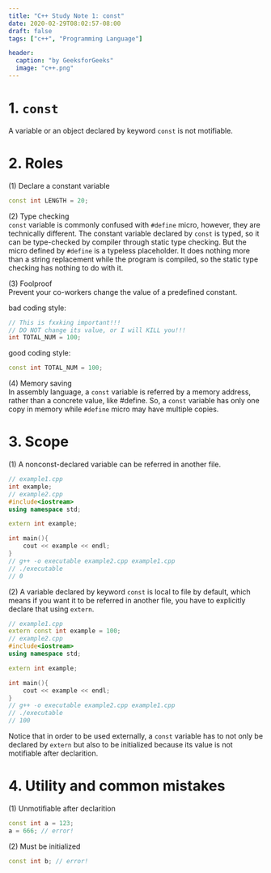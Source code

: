 ```yaml
---
title: "C++ Study Note 1: const"
date: 2020-02-29T08:02:57-08:00
draft: false
tags: ["c++", "Programming Language"]

header:
  caption: "by GeeksforGeeks"
  image: "c++.png"
---
```


# 1. `const`
A variable or an object declared by keyword `const` is not motifiable.

# 2. Roles
(1) Declare a constant variable
```C++
const int LENGTH = 20;
```

(2) Type checking    
`const` variable is commonly confused with `#define` micro, however, they are technically different. The constant variable declared by `const` is typed, so it can be type-checked by compiler through static type checking. But the micro defined by `#define` is a typeless placeholder. It does nothing more than a string replacement while the program is compiled, so the static type checking has nothing to do with it.

(3) Foolproof    
Prevent your co-workers change the value of a predefined constant.

bad coding style:
```c++
// This is fxxking important!!!
// DO NOT change its value, or I will KILL you!!!
int TOTAL_NUM = 100;
```
good coding style:
```c++
const int TOTAL_NUM = 100;
```

(4) Memory saving    
In assembly language, a `const` variable is referred by a memory address, rather than a concrete value, like #define. So, a `const` variable has only one copy in memory while `#define` micro may have multiple copies.

# 3. Scope
(1) A nonconst-declared variable can be referred in another file.
```c++
// example1.cpp
int example;
// example2.cpp
#include<iostream>
using namespace std;

extern int example;

int main(){
    cout << example << endl;
}
// g++ -o executable example2.cpp example1.cpp
// ./executable
// 0
```

(2) A variable declared by keyword `const` is local to file by default, which means if you want it to be referred in another file, you have to explicitly declare that using `extern`.
```c++
// example1.cpp
extern const int example = 100;
// example2.cpp
#include<iostream>
using namespace std;

extern int example;

int main(){
    cout << example << endl;
}
// g++ -o executable example2.cpp example1.cpp
// ./executable
// 100
```
Notice that in order to be used externally, a `const` variable has to not only be declared by `extern` but also to be initialized because its value is not motifiable after declarition.

# 4. Utility and common mistakes
(1) Unmotifiable after declarition
```c++
const int a = 123;
a = 666; // error!
```

(2) Must be initialized
```c++
const int b; // error!
```
